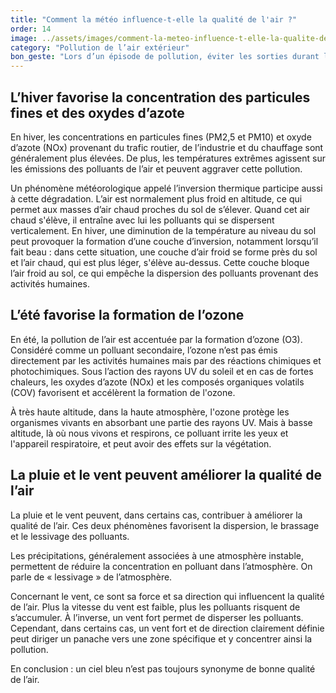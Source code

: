 ```yaml
---
title: "Comment la météo influence-t-elle la qualité de l'air ?"
order: 14
image: ../assets/images/comment-la-meteo-influence-t-elle-la-qualite-de-l-air.jpg
category: "Pollution de l’air extérieur"
bon_geste: "Lors d’un épisode de pollution, éviter les sorties durant l’après-midi lorsque l’ensoleillement est maximum."
---
```


## L’hiver favorise la concentration des particules fines et des oxydes d’azote

En hiver, les concentrations en particules fines (PM2,5 et PM10) et oxyde d’azote (NOx) provenant du trafic routier, de l’industrie et du chauffage sont généralement plus élevées. De plus, les températures extrêmes agissent sur les émissions des polluants de l’air et peuvent aggraver cette pollution.

Un phénomène météorologique appelé l’inversion thermique participe aussi à cette dégradation. L’air est normalement plus froid en altitude, ce qui permet aux masses d’air chaud proches du sol de s’élever. Quand cet air chaud s'élève, il entraîne avec lui les polluants qui se dispersent verticalement. En hiver, une diminution de la température au niveau du sol peut provoquer la formation d’une couche d’inversion, notamment lorsqu’il fait beau : dans cette situation, une couche d’air froid se forme près du sol et l’air chaud, qui est plus léger, s'élève au-dessus. Cette couche bloque l’air froid au sol, ce qui empêche la dispersion des polluants provenant des activités humaines.

## L’été favorise la formation de l’ozone

En été, la pollution de l’air est accentuée par la formation d’ozone (O3). Considéré comme un polluant secondaire, l’ozone n’est pas émis directement par les activités humaines mais par des réactions chimiques et photochimiques. Sous l’action des rayons UV du soleil et en cas de fortes chaleurs, les oxydes d’azote (NOx) et les composés organiques volatils (COV) favorisent et accélèrent la formation de l'ozone. 

À très haute altitude, dans la haute atmosphère, l'ozone protège les organismes vivants en absorbant une partie des rayons UV. Mais à basse altitude, là où nous vivons et respirons, ce polluant irrite les yeux et l'appareil respiratoire, et peut avoir des effets sur la végétation.

## La pluie et le vent peuvent améliorer la qualité de l’air

La pluie et le vent peuvent, dans certains cas, contribuer à améliorer la qualité de l’air. Ces deux phénomènes favorisent la dispersion, le brassage et le lessivage des polluants. 

Les précipitations, généralement associées à une atmosphère instable, permettent de réduire la concentration en polluant dans l’atmosphère. On parle de « lessivage » de l’atmosphère. 
 
Concernant le vent, ce sont sa force et sa direction qui influencent la qualité de l’air. Plus la vitesse du vent est faible, plus les polluants risquent de s’accumuler. À l’inverse, un vent fort permet de disperser les polluants. Cependant, dans certains cas, un vent fort et de direction clairement définie peut diriger un panache vers une zone spécifique et y concentrer ainsi la pollution.

En conclusion : un ciel bleu n’est pas toujours synonyme de bonne qualité de l’air.
